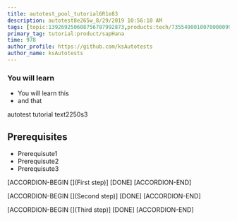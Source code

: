 ```yaml
---
title: autotest_pool_tutorial6R1e83
description: autotest8e265w_8/29/2019 10:56:10 AM
tags: [topic:139269250608756787992873,products:tech/73554900100700000996,tutorial:experience/advanced]
primary_tag: tutorial:product/sapHana
time: 978
author_profile: https://github.com/ksAutotests
author_name: ksAutotests
---
```

### You will learn
- You will learn this
- and that

autotest tutorial text2250s3

## Prerequisites
- Prerequisute1
- Prerequisute2
- Prerequisute3

[ACCORDION-BEGIN [](First step)]
[DONE]
[ACCORDION-END]

[ACCORDION-BEGIN [](Second step)]
[DONE]
[ACCORDION-END]

[ACCORDION-BEGIN [](Third step)]
[DONE]
[ACCORDION-END]


